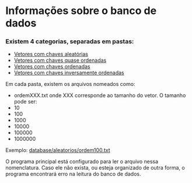 # Informações sobre o banco de dados

### Existem 4 categorias, separadas em pastas:
- [Vetores com chaves aleatórias](aleatorios/)
- [Vetores com chaves quase ordenadas](quaseOrdenados/)
- [Vetores com chaves ordenadas](ordenados/)
- [Vetores com chaves inversamente ordenadas](inversamenteOrdenados/)

Em cada pasta, existem os arquivos nomeados como:
- ordemXXX.txt
onde XXX corresponde ao tamanho do vetor. O tamanho pode ser:
- 10
- 100
- 1000
- 10000
- 100000
- 1000000

Exemplo: [database/aleatorios/ordem100.txt](aleatorios/ordem100.txt)

O programa principal está configurado para ler o arquivo nessa nomenclatura. Caso ele não exista, ou esteja organizado de outra forma, o programa encontrará erro na leitura do banco de dados.